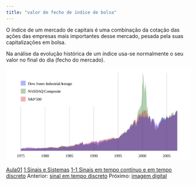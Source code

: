 ```yaml
---
title: "valor de fecho de índice de bolsa"
---
```



O índice de um mercado de capitais é uma combinação da cotação das ações das empresas mais importantes desse mercado, pesada pela suas capitalizações em bolsa.

Na análise da evolução histórica de um índice usa-se normalmente o seu valor no final do dia (fecho do mercado).

![index-djones-nasdaq-sp500](aula01/ss-sin/attachments/index-djones-nasdaq-sp500.png)

[Aula01](../Aula01.md)
[1 Sinais e Sistemas](topicos/1%20Sinais%20e%20Sistemas.md)
[1-1 Sinais em tempo contínuo e em tempo discreto](topicos/1-1%20Sinais%20em%20tempo%20contínuo%20e%20em%20tempo%20discreto.md)
Anterior: [sinal em tempo discreto](sinal%20em%20tempo%20discreto.md)
Próximo: [imagem digital](imagem%20digital.md)